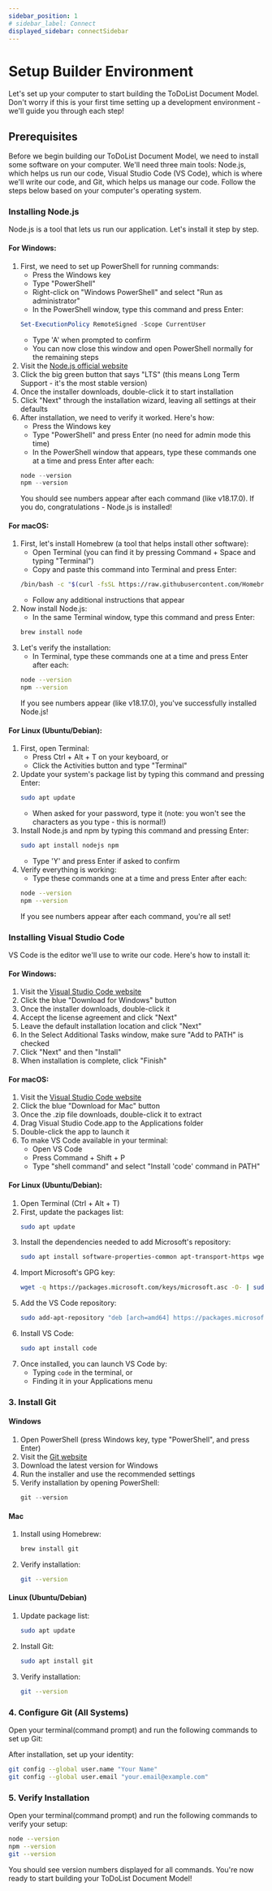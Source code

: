 ```yaml
---
sidebar_position: 1
# sidebar_label: Connect
displayed_sidebar: connectSidebar
---
```


# Setup Builder Environment

Let's set up your computer to start building the ToDoList Document Model. Don't worry if this is your first time setting up a development environment - we'll guide you through each step!

## Prerequisites

Before we begin building our ToDoList Document Model, we need to install some software on your computer. We'll need three main tools: Node.js, which helps us run our code, Visual Studio Code (VS Code), which is where we'll write our code, and Git, which helps us manage our code. Follow the steps below based on your computer's operating system.

### Installing Node.js

Node.js is a tool that lets us run our application. Let's install it step by step.

#### For Windows:
1. First, we need to set up PowerShell for running commands:
   - Press the Windows key
   - Type "PowerShell"
   - Right-click on "Windows PowerShell" and select "Run as administrator"
   - In the PowerShell window, type this command and press Enter:
   ```powershell
   Set-ExecutionPolicy RemoteSigned -Scope CurrentUser
   ```
   - Type 'A' when prompted to confirm
   - You can now close this window and open PowerShell normally for the remaining steps
2. Visit the [Node.js official website](https://nodejs.org/)
3. Click the big green button that says "LTS" (this means Long Term Support - it's the most stable version)
4. Once the installer downloads, double-click it to start installation
5. Click "Next" through the installation wizard, leaving all settings at their defaults
6. After installation, we need to verify it worked. Here's how:
   - Press the Windows key
   - Type "PowerShell" and press Enter (no need for admin mode this time)
   - In the PowerShell window that appears, type these commands one at a time and press Enter after each:
   ```powershell
   node --version
   npm --version
   ```
   You should see numbers appear after each command (like v18.17.0). If you do, congratulations - Node.js is installed!

#### For macOS:
1. First, let's install Homebrew (a tool that helps install other software):
   - Open Terminal (you can find it by pressing Command + Space and typing "Terminal")
   - Copy and paste this command into Terminal and press Enter:
   ```bash
   /bin/bash -c "$(curl -fsSL https://raw.githubusercontent.com/Homebrew/install/HEAD/install.sh)"
   ```
   - Follow any additional instructions that appear
2. Now install Node.js:
   - In the same Terminal window, type this command and press Enter:
   ```bash
   brew install node
   ```
3. Let's verify the installation:
   - In Terminal, type these commands one at a time and press Enter after each:
   ```bash
   node --version
   npm --version
   ```
   If you see numbers appear (like v18.17.0), you've successfully installed Node.js!

#### For Linux (Ubuntu/Debian):
1. First, open Terminal:
   - Press Ctrl + Alt + T on your keyboard, or
   - Click the Activities button and type "Terminal"
2. Update your system's package list by typing this command and pressing Enter:
   ```bash
   sudo apt update
   ```
   - When asked for your password, type it (note: you won't see the characters as you type - this is normal!)
3. Install Node.js and npm by typing this command and pressing Enter:
   ```bash
   sudo apt install nodejs npm
   ```
   - Type 'Y' and press Enter if asked to confirm
4. Verify everything is working:
   - Type these commands one at a time and press Enter after each:
   ```bash
   node --version
   npm --version
   ```
   If you see numbers appear after each command, you're all set!

### Installing Visual Studio Code

VS Code is the editor we'll use to write our code. Here's how to install it:

#### For Windows:
1. Visit the [Visual Studio Code website](https://code.visualstudio.com/)
2. Click the blue "Download for Windows" button
3. Once the installer downloads, double-click it
4. Accept the license agreement and click "Next"
5. Leave the default installation location and click "Next"
6. In the Select Additional Tasks window, make sure "Add to PATH" is checked
7. Click "Next" and then "Install"
8. When installation is complete, click "Finish"

#### For macOS:
1. Visit the [Visual Studio Code website](https://code.visualstudio.com/)
2. Click the blue "Download for Mac" button
3. Once the .zip file downloads, double-click it to extract
4. Drag Visual Studio Code.app to the Applications folder
5. Double-click the app to launch it
6. To make VS Code available in your terminal:
   - Open VS Code
   - Press Command + Shift + P
   - Type "shell command" and select "Install 'code' command in PATH"

#### For Linux (Ubuntu/Debian):
1. Open Terminal (Ctrl + Alt + T)
2. First, update the packages list:
   ```bash
   sudo apt update
   ```
3. Install the dependencies needed to add Microsoft's repository:
   ```bash
   sudo apt install software-properties-common apt-transport-https wget
   ```
4. Import Microsoft's GPG key:
   ```bash
   wget -q https://packages.microsoft.com/keys/microsoft.asc -O- | sudo apt-key add -
   ```
5. Add the VS Code repository:
   ```bash
   sudo add-apt-repository "deb [arch=amd64] https://packages.microsoft.com/repos/vscode stable main"
   ```
6. Install VS Code:
   ```bash
   sudo apt install code
   ```
7. Once installed, you can launch VS Code by:
   - Typing `code` in the terminal, or
   - Finding it in your Applications menu

### 3. Install Git

#### Windows
1. Open PowerShell (press Windows key, type "PowerShell", and press Enter)
2. Visit the [Git website](https://git-scm.com/)
3. Download the latest version for Windows
4. Run the installer and use the recommended settings
5. Verify installation by opening PowerShell:
   ```powershell
   git --version
   ```

#### Mac
1. Install using Homebrew:
   ```bash
   brew install git
   ```
2. Verify installation:
   ```bash
   git --version
   ```

#### Linux (Ubuntu/Debian)
1. Update package list:
   ```bash
   sudo apt update
   ```
2. Install Git:
   ```bash
   sudo apt install git
   ```
3. Verify installation:
   ```bash
   git --version
   ```

### 4. Configure Git (All Systems)

Open your terminal(command prompt) and run the following commands to set up Git:

After installation, set up your identity:
```bash
git config --global user.name "Your Name"
git config --global user.email "your.email@example.com"
```

### 5. Verify Installation

Open your terminal(command prompt) and run the following commands to verify your setup:
```bash
node --version
npm --version
git --version
```

You should see version numbers displayed for all commands. You're now ready to start building your ToDoList Document Model!
